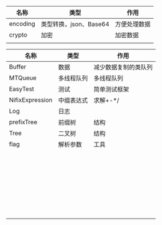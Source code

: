 | 名称     | 类型                   | 作用         |
| -------- | ---------------------- | ------------ |
| encoding | 类型转换，json、Base64 | 方便处理数据 |
| crypto   | 加密                   | 加密数据     |
|          |                        |              |



| 名称            | 类型       | 作用                 |
| --------------- | ---------- | -------------------- |
| Buffer          | 数据       | 减少数据复制的类队列 |
| MTQueue         | 多线程队列 | 多线程队列           |
| EasyTest        | 测试       | 简单测试框架         |
| NifixExpression | 中缀表达式 | 求解+-*/             |
| Log             | 日志       |                      |
| prefixTree      | 前缀树     | 结构                 |
| Tree            | 二叉树     | 结构                 |
| flag            | 解析参数   | 工具                 |
|                 |            |                      |
|                 |            |                      |
|                 |            |                      |
|                 |            |                      |
|                 |            |                      |
|                 |            |                      |
|                 |            |                      |
|                 |            |                      |
|                 |            |                      |
|                 |            |                      |
|                 |            |                      |
|                 |            |                      |
|                 |            |                      |
|                 |            |                      |
|                 |            |                      |
|                 |            |                      |
|                 |            |                      |
|                 |            |                      |
|                 |            |                      |
|                 |            |                      |
|                 |            |                      |
|                 |            |                      |
|                 |            |                      |
|                 |            |                      |
|                 |            |                      |
|                 |            |                      |
|                 |            |                      |
|                 |            |                      |
|                 |            |                      |
|                 |            |                      |
|                 |            |                      |


